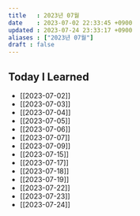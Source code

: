 ```yaml
---
title   : 2023년 07월 
date    : 2023-07-02 22:33:45 +0900
updated : 2023-07-24 23:33:17 +0900
aliases : ["2023년 07월"]
draft : false
---
```


## Today I Learned

- [[2023-07-02]]
- [[2023-07-03]]
- [[2023-07-04]]
- [[2023-07-05]]
- [[2023-07-06]]
- [[2023-07-07]]
- [[2023-07-09]]
- [[2023-07-15]]
- [[2023-07-17]]
- [[2023-07-18]]
- [[2023-07-19]]
- [[2023-07-22]]
- [[2023-07-23]]
- [[2023-07-24]] 
